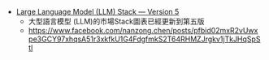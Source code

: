 

* [Large Language Model (LLM) Stack — Version 5](https://cobusgreyling.medium.com/large-language-model-llm-stack-version-5-5a9306870e7f)
    * 大型語言模型 (LLM)的市場Stack圖表已經更新到第五版
    * https://www.facebook.com/nanzong.chen/posts/pfbid02mxR2vUwxpe3GCY97xhqsA51r3xkfkU1G4FdgfmkS2T64RHMZJrgkv1jTkJHqSpStl